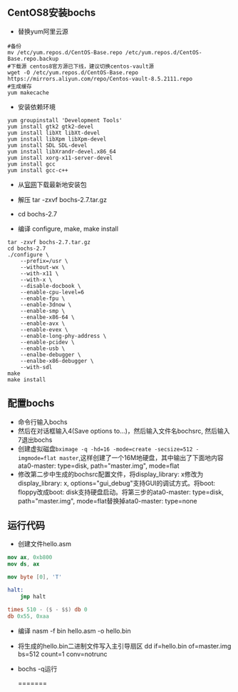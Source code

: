 ## CentOS8安装bochs

- 替换yum阿里云源

```shell
#备份
mv /etc/yum.repos.d/CentOS-Base.repo /etc/yum.repos.d/CentOS-Base.repo.backup
#下载源 centos8官方源已下线，建议切换centos-vault源
wget -O /etc/yum.repos.d/CentOS-Base.repo https://mirrors.aliyun.com/repo/Centos-vault-8.5.2111.repo
#生成缓存
yum makecache
```

- 安装依赖环境

```shell
yum groupinstall 'Development Tools'
yum install gtk2 gtk2-devel
yum install libXt libXt-devel
yum install libXpm libXpm-devel
yum install SDL SDL-devel
yum install libXrandr-devel.x86_64
yum install xorg-x11-server-devel
yum install gcc
yum install gcc-c++
```

- 从[官网](https://sourceforge.net/projects/bochs/files/bochs/2.7/)下载最新地安装包 

- 解压 tar -zxvf bochs-2.7.tar.gz

- cd bochs-2.7

- 编译 configure, make, make install

```shell
tar -zxvf bochs-2.7.tar.gz
cd bochs-2.7
./configure \
    --prefix=/usr \
    --without-wx \
    --with-x11 \
    --with-x \
    --disable-docbook \
    --enable-cpu-level=6
    --enable-fpu \
    --enable-3dnow \
    --enable-smp \
    --enalbe-x86-64 \
    --enable-avx \
    --enable-evex \
    --enable-long-phy-address \
    --enable-pcidev \
    --enable-usb \
    --enalbe-debugger \
    --enalbe-x86-debugger \
    --with-sdl
make
make install
```

## 配置bochs

- 命令行输入bochs
- 然后在对话框输入4(Save options to...)，然后输入文件名bochsrc, 然后输入7退出bochs
- 创建虚拟磁盘```bximage -q -hd=16 -mode=create -secsize=512 -imgmode=flat master```,这样创建了一个16M地硬盘，其中输出了下面地内容 ata0-master: type=disk, path="master.img", mode=flat
- 修改第二步中生成的bochsrc配置文件，将display_library: x修改为display_library: x, options="gui_debug"支持GUI的调试方式。将boot: floppy改成boot: disk支持硬盘启动。将第三步的ata0-master: type=disk, path="master.img", mode=flat替换掉ata0-master: type=none

## 运行代码

- 创建文件hello.asm

```nasm
mov ax, 0xb800
mov ds, ax

mov byte [0], 'T'

halt:
    jmp halt

times 510 - ($ - $$) db 0
db 0x55, 0xaa
```

- 编译 nasm -f bin hello.asm -o hello.bin

- 将生成的hello.bin二进制文件写入主引导扇区  dd if=hello.bin of=master.img bs=512 count=1 conv=notrunc

- bochs -q运行
  
  
  =======
